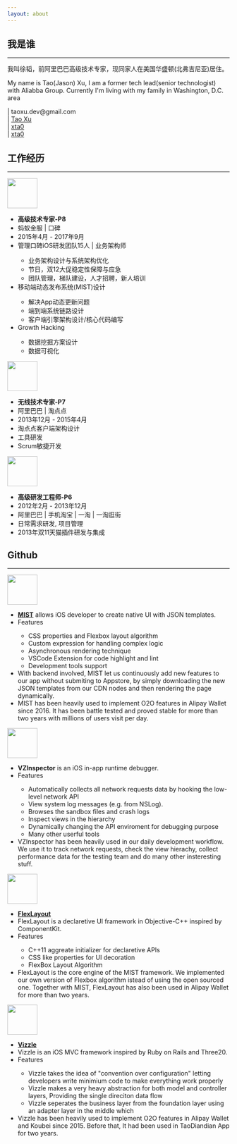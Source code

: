 ```yaml
---
layout: about
---
```


<section class="about-me">
<h2 class="md-p-center about-h2">我是谁</h2>
<hr>
<p class="about-content">我叫徐韬，前阿里巴巴高级技术专家，现同家人在美国华盛顿(北弗吉尼亚)居住。</p>
<p class="about-content">My name is Tao(Jason) Xu, I am a former tech lead(senior technologist) with Aliabba Group. Currently I'm living with my family in Washington, D.C. area</p>
<div class="md-flex-h">
    <div class="md-flex-v about-contact">
        <div><i class="fas fa-envelope"></i> | taoxu.dev@gmail.com </div>
        <div><i class="fab fa-linkedin-in"></i> | <a href="https://www.linkedin.com/in/ta0xu/">Tao Xu</a></div>
    </div>
    <div class="md-flex-v about-contact">
        <div><i class="fab fa-github"></i> | <a href="https://github.com/xta0">xta0</a></div>
        <div><i class="fab fa-twitter"></i> | <a href="https://twitter.com/ecs_tee">xta0</a></div>
    </div>
</div>
</section>


<section class="about-exp">
    <h2 class="md-p-center about-h2">工作经历</h2>
    <hr>
    <div class="md-flex-h md-flex-no-wrap about-exp-item">
        <div  class="about-logo-wrapper">
            <img class="about-logo" src="{{site.baseurl}}/assets/images/about/alipay-logo.png" width="68px">
        </div>
        <ul class="md-margin-left-24">
            <li><strong>高级技术专家-P8 </strong></li>
            <li>蚂蚁金服 | 口碑</li>
            <li>2015年4月 - 2017年9月</li>
            <li>管理口碑iOS研发团队15人 | 业务架构师 </li>
            <ul>
                <li>业务架构设计与系统架构优化</li>
                <li>节日，双12大促稳定性保障与应急</li>
                <li>团队管理，梯队建设，人才招聘，新人培训</li>
            </ul>
            <li>移动端动态发布系统(MIST)设计</li>
            <ul>
                <li>解决App动态更新问题</li>
                <li>端到端系统链路设计</li>
                <li>客户端引擎架构设计/核心代码编写</li>
            </ul>
            <li>Growth Hacking</li>
            <ul>
                <li>数据挖掘方案设计</li>
                <li>数据可视化</li>
            </ul>
        </ul>
    </div>
    <div class="md-flex-h md-flex-no-wrap about-exp-item">
        <div>
            <img src="{{site.baseurl}}/assets/images/about/tdd-logo.png" width="68px">
        </div>
        <ul class="md-margin-left-24">
            <li><strong>无线技术专家-P7 </strong></li>
            <li>阿里巴巴 | 淘点点</li>
            <li>2013年12月 - 2015年4月</li>
            <li>淘点点客户端架构设计</li>
            <li>工具研发</li>
            <li>Scrum敏捷开发</li>
        </ul>
    </div>
    <div class="md-flex-h md-flex-no-wrap about-exp-item">
        <div class="about-logo-wrapper">
            <img src="{{site.baseurl}}/assets/images/about/tb-logo.png" width="68px">
        </div>
        <ul class="md-margin-left-24">
            <li><strong>高级研发工程师-P6</strong></li>
            <li>2012年2月 - 2013年12月</li>
            <li>阿里巴巴 | 手机淘宝 | 一淘 | 一淘逛街 </li>
            <li>日常需求研发, 项目管理</li>
            <li>2013年双11天猫插件研发与集成</li>
        </ul>
    </div>
</section>
<section class="about-github">
    <h2 class="md-p-center about-h2">Github </h2>
    <hr>
    <div class="md-flex-h md-flex-no-wrap">
        <div class="about-logo-wrapper">
            <img class="about-logo" src="{{site.baseurl}}/assets/images/about/mist-logo.png" width="68px">
        </div>
        <ul class="md-margin-left-24">
            <li><a href="https://github.com/Vizzle/MIST"><strong>MIST</strong></a> allows iOS developer to create native UI with JSON templates.</li>
            <li>Features</li>
                <ul>
                    <li>CSS properties and Flexbox layout algorithm</li>
                    <li>Custom expression for handling complex logic</li>
                    <li>Asynchronous rendering technique</li>
                    <li>VSCode Extension for code highlight and lint</li>
                    <li>Development tools support</li>
                </ul>
            <li>With backend involved, MIST let us continuously add new features to our app without submiting to Appstore, by simply downloading the new JSON templates from our CDN nodes and then rendering the page dynamically.</li>
            <li>MIST has been heavily used to implement O2O features in Alipay Wallet since 2016. It has been battle tested and proved stable for more than two years with millions of users visit per day. 
            </li>
        </ul>
    </div>
    <div class="md-flex-h md-flex-no-wrap">
        <div  class="about-logo-wrapper"><img class="about-logo" src="{{site.baseurl}}/assets/images/about/inspector-logo.png" width="68px"></div>
        <div class="about-showcase-p">
            <ul class="md-margin-left-24">
                <li><a hre="https://github.com/xta0/VZInspector"><strong>VZInspector</strong></a> is an iOS in-app runtime debugger.</li>
                <li>Features</li>
                    <ul>
                        <li>Automatically collects all network requests data by hooking the low-level network API </li>
                        <li>View system log messages (e.g. from NSLog).</li>
                        <li>Browses the sandbox files and crash logs</li>
                        <li>Inspect views in the hierarchy</li>
                        <li>Dynamically changing the API enviroment for debugging purpose</li>
                        <li>Many other userful tools</li>
                    </ul>
                <li>VZInspector has been heavily used in our daily development workflow. We use it to track network requests, check the view hierachy, collect performance data for the testing team and do many other insteresting stuff.</li>
            </ul>
        </div>
    </div>
    <div class="md-flex-h md-flex-no-wrap">
        <div  class="about-logo-wrapper">
            <img class="about-logo" src="{{site.baseurl}}/assets/images/about/flex-logo.png" width="68px">
        </div>
        <ul class="md-margin-left-24">
            <li><a href="https://github.com/Vizzle/VZFlexLayout"><strong>FlexLayout</strong></a></li>  
            <li>FlexLayout is a declaretive UI framework in Objective-C++ inspired by   ComponentKit.</li>
            <li>Features</li>
            <ul>
                <li>C++11 aggreate initializer for declaretive APIs</li>
                <li>CSS like properties for UI decoration</li>
                <li>FlexBox Layout Algorithm</li>
            </ul>
            <li> FlexLayout is the core engine of the MIST framework. We implemented our own version of Flexbox algorithm istead of using the open sourced one. Together with MIST, FlexLayout has also been used in Alipay Wallet for more than two years. </li>
        </ul>
    </div>
    <div class="md-flex-h md-flex-no-wrap">
        <div  class="about-logo-wrapper">
            <img class="about-logo" src="{{site.baseurl}}/assets/images/about/vz-logo.png" width="68px">
        </div>
        <ul class="md-margin-left-24">
            <li><a href="https://github.com/Vizzle/Vizzle"><strong>Vizzle</strong></a></li>  
            <li>Vizzle is an iOS MVC framework inspired by Ruby on Rails and Three20.</li>
            <li>Features</li>
            <ul>
                <li>Vizzle takes the idea of "convention over configuration" letting developers write minimium code to make everything work properly</li>
                <li>Vizzle makes a very heavy abstraction for both model and controller layers, Providing the single direciton data flow </li>
                 <li>Vizzle seperates the business layer from the foundation layer using an adapter layer in the middle which  </li>
            </ul>
            <li>Vizzle has been heavily used to implement O2O features in Alipay Wallet and Koubei since 2015. Before that, It had been used in TaoDiandian App for two years. 
            </li>
        </ul>
    </div>
</section>
